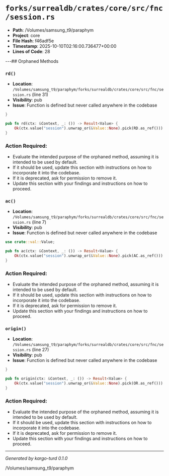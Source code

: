 # `forks/surrealdb/crates/core/src/fnc/session.rs`

- **Path**: /Volumes/samsung_t9/paraphym
- **Project**: core
- **File Hash**: f46adf5e  
- **Timestamp**: 2025-10-10T02:16:00.736477+00:00  
- **Lines of Code**: 28

---## Orphaned Methods


### `rd()`

- **Location**: `/Volumes/samsung_t9/paraphym/forks/surrealdb/crates/core/src/fnc/session.rs` (line 31)
- **Visibility**: pub
- **Issue**: Function is defined but never called anywhere in the codebase

```rust
}

pub fn rd(ctx: &Context, _: ()) -> Result<Value> {
	Ok(ctx.value("session").unwrap_or(&Value::None).pick(RD.as_ref()))
}
```

### Action Required:

- Evaluate the intended purpose of the orphaned method, assuming it is intended to be used by default.
- If it should be used, update this section with instructions on how to incorporate it into the codebase.
- If it is deprecated, ask for permission to remove it.
- Update this section with your findings and instructions on how to proceed.


### `ac()`

- **Location**: `/Volumes/samsung_t9/paraphym/forks/surrealdb/crates/core/src/fnc/session.rs` (line 7)
- **Visibility**: pub
- **Issue**: Function is defined but never called anywhere in the codebase

```rust
use crate::val::Value;

pub fn ac(ctx: &Context, _: ()) -> Result<Value> {
	Ok(ctx.value("session").unwrap_or(&Value::None).pick(AC.as_ref()))
}
```

### Action Required:

- Evaluate the intended purpose of the orphaned method, assuming it is intended to be used by default.
- If it should be used, update this section with instructions on how to incorporate it into the codebase.
- If it is deprecated, ask for permission to remove it.
- Update this section with your findings and instructions on how to proceed.


### `origin()`

- **Location**: `/Volumes/samsung_t9/paraphym/forks/surrealdb/crates/core/src/fnc/session.rs` (line 27)
- **Visibility**: pub
- **Issue**: Function is defined but never called anywhere in the codebase

```rust
}

pub fn origin(ctx: &Context, _: ()) -> Result<Value> {
	Ok(ctx.value("session").unwrap_or(&Value::None).pick(OR.as_ref()))
}
```

### Action Required:

- Evaluate the intended purpose of the orphaned method, assuming it is intended to be used by default.
- If it should be used, update this section with instructions on how to incorporate it into the codebase.
- If it is deprecated, ask for permission to remove it.
- Update this section with your findings and instructions on how to proceed.

---

*Generated by kargo-turd 0.1.0*

/Volumes/samsung_t9/paraphym